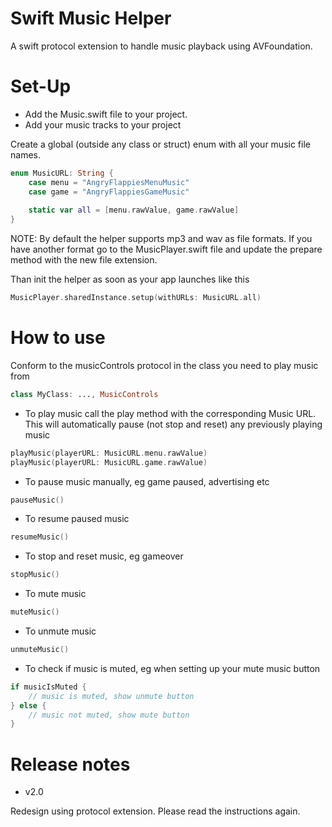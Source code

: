 # Swift Music Helper

A swift protocol extension to handle music playback using AVFoundation.

# Set-Up

- Add the Music.swift file to your project.
- Add your music tracks to your project


Create a global (outside any class or struct) enum with all your music file names.

```swift
enum MusicURL: String {
    case menu = "AngryFlappiesMenuMusic"
    case game = "AngryFlappiesGameMusic"
    
    static var all = [menu.rawValue, game.rawValue]
}
```

NOTE: By default the helper supports mp3 and wav as file formats. If you have another format go to the MusicPlayer.swift file and update the prepare method with the new file extension.

Than init the helper as soon as your app launches like this

```swift
MusicPlayer.sharedInstance.setup(withURLs: MusicURL.all)
```

# How to use

Conform to the musicControls protocol in the class you need to play music from

```swift
class MyClass: ..., MusicControls
```

- To play music call the play method with the corresponding Music URL. This will automatically pause (not stop and reset) any previously playing music
```swift
playMusic(playerURL: MusicURL.menu.rawValue)
playMusic(playerURL: MusicURL.game.rawValue)
```

- To pause music manually, eg game paused, advertising etc
```swift
pauseMusic()
```

- To resume paused music
```swift
resumeMusic()
```

- To stop and reset music, eg gameover
```swift
stopMusic()
```

- To mute music
```swift
muteMusic()
```

- To unmute music
```swift
unmuteMusic()
```

- To check if music is muted, eg when setting up your mute music button
```swift
if musicIsMuted {
    // music is muted, show unmute button
} else {
    // music not muted, show mute button
}
```

# Release notes

- v2.0

Redesign using protocol extension. Please read the instructions again.
